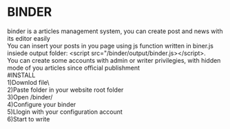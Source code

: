 # BINDER
binder is a articles management system, you can create post and news with its editor easily\
You can insert your posts in you page using js function written in biner.js insiede output folder: &lt;script src="/binder/output/binder.js>&lt;/script>.\
You can create some accounts with admin or writer privilegies, with hidden mode of you articles since official publishment\
#INSTALL\
1)Downlod file\                                                                                    
2)Paste folder in your website root folder\
3)Open /binder/ \
4)Configure your binder\
5)Llogin with your configuration account\
6)Start to write
